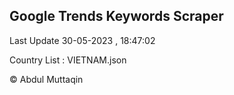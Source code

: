 

## Google Trends Keywords Scraper 
 
Last Update 30-05-2023 , 18:47:02

Country List :
VIETNAM.json



© Abdul Muttaqin 
